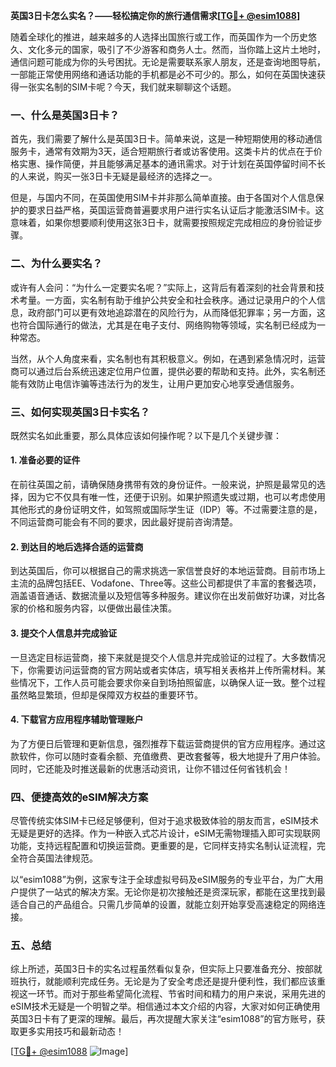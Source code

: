 **英国3日卡怎么实名？——轻松搞定你的旅行通信需求[[TG💪+ @esim1088](https://t.me/s/esim1088)]**

随着全球化的推进，越来越多的人选择出国旅行或工作，而英国作为一个历史悠久、文化多元的国家，吸引了不少游客和商务人士。然而，当你踏上这片土地时，通信问题可能成为你的头号困扰。无论是需要联系家人朋友，还是查询地图导航，一部能正常使用网络和通话功能的手机都是必不可少的。那么，如何在英国快速获得一张实名制的SIM卡呢？今天，我们就来聊聊这个话题。

### 一、什么是英国3日卡？

首先，我们需要了解什么是英国3日卡。简单来说，这是一种短期使用的移动通信服务卡，通常有效期为3天，适合短期旅行者或访客使用。这类卡片的优点在于价格实惠、操作简便，并且能够满足基本的通讯需求。对于计划在英国停留时间不长的人来说，购买一张3日卡无疑是最经济的选择之一。

但是，与国内不同，在英国使用SIM卡并非那么简单直接。由于各国对个人信息保护的要求日益严格，英国运营商普遍要求用户进行实名认证后才能激活SIM卡。这意味着，如果你想要顺利使用这张3日卡，就需要按照规定完成相应的身份验证步骤。

### 二、为什么要实名？

或许有人会问：“为什么一定要实名呢？”实际上，这背后有着深刻的社会背景和技术考量。一方面，实名制有助于维护公共安全和社会秩序。通过记录用户的个人信息，政府部门可以更有效地追踪潜在的风险行为，从而降低犯罪率；另一方面，这也符合国际通行的做法，尤其是在电子支付、网络购物等领域，实名制已经成为一种常态。

当然，从个人角度来看，实名制也有其积极意义。例如，在遇到紧急情况时，运营商可以通过后台系统迅速定位用户位置，提供必要的帮助和支持。此外，实名制还能有效防止电信诈骗等违法行为的发生，让用户更加安心地享受通信服务。

### 三、如何实现英国3日卡实名？

既然实名如此重要，那么具体应该如何操作呢？以下是几个关键步骤：

#### 1. 准备必要的证件

在前往英国之前，请确保随身携带有效的身份证件。一般来说，护照是最常见的选择，因为它不仅具有唯一性，还便于识别。如果护照遗失或过期，也可以考虑使用其他形式的身份证明文件，如驾照或国际学生证（IDP）等。不过需要注意的是，不同运营商可能会有不同的要求，因此最好提前咨询清楚。

#### 2. 到达目的地后选择合适的运营商

到达英国后，你可以根据自己的需求挑选一家信誉良好的本地运营商。目前市场上主流的品牌包括EE、Vodafone、Three等。这些公司都提供了丰富的套餐选项，涵盖语音通话、数据流量以及短信等多种服务。建议你在出发前做好功课，对比各家的价格和服务内容，以便做出最佳决策。

#### 3. 提交个人信息并完成验证

一旦选定目标运营商，接下来就是提交个人信息并完成验证的过程了。大多数情况下，你需要访问运营商的官方网站或者实体店，填写相关表格并上传所需材料。某些情况下，工作人员可能会要求你亲自到场拍照留底，以确保人证一致。整个过程虽然略显繁琐，但却是保障双方权益的重要环节。

#### 4. 下载官方应用程序辅助管理账户

为了方便日后管理和更新信息，强烈推荐下载运营商提供的官方应用程序。通过这款软件，你可以随时查看余额、充值缴费、更改套餐等，极大地提升了用户体验。同时，它还能及时推送最新的优惠活动资讯，让你不错过任何省钱机会！

### 四、便捷高效的eSIM解决方案

尽管传统实体SIM卡已经足够便利，但对于追求极致体验的朋友而言，eSIM技术无疑是更好的选择。作为一种嵌入式芯片设计，eSIM无需物理插入即可实现联网功能，支持远程配置和切换运营商。更重要的是，它同样支持实名制认证流程，完全符合英国法律规范。

以“esim1088”为例，这家专注于全球虚拟号码及eSIM服务的专业平台，为广大用户提供了一站式的解决方案。无论你是初次接触还是资深玩家，都能在这里找到最适合自己的产品组合。只需几步简单的设置，就能立刻开始享受高速稳定的网络连接。

### 五、总结

综上所述，英国3日卡的实名过程虽然看似复杂，但实际上只要准备充分、按部就班执行，就能顺利完成任务。无论是为了安全考虑还是提升便利性，我们都应该重视这一环节。而对于那些希望简化流程、节省时间和精力的用户来说，采用先进的eSIM技术无疑是一个明智之举。相信通过本文介绍的内容，大家对如何正确使用英国3日卡有了更深的理解。最后，再次提醒大家关注“esim1088”的官方账号，获取更多实用技巧和最新动态！

[[TG💪+ @esim1088](https://t.me/s/esim1088) ![Image](https://i.postimg.cc/4NQfJmqS/Snipaste-2025-05-13-00-14-12.png)]